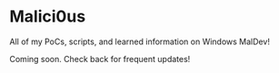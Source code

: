 # Malici0us
All of my PoCs, scripts, and learned information on Windows MalDev!

Coming soon. Check back for frequent updates!
